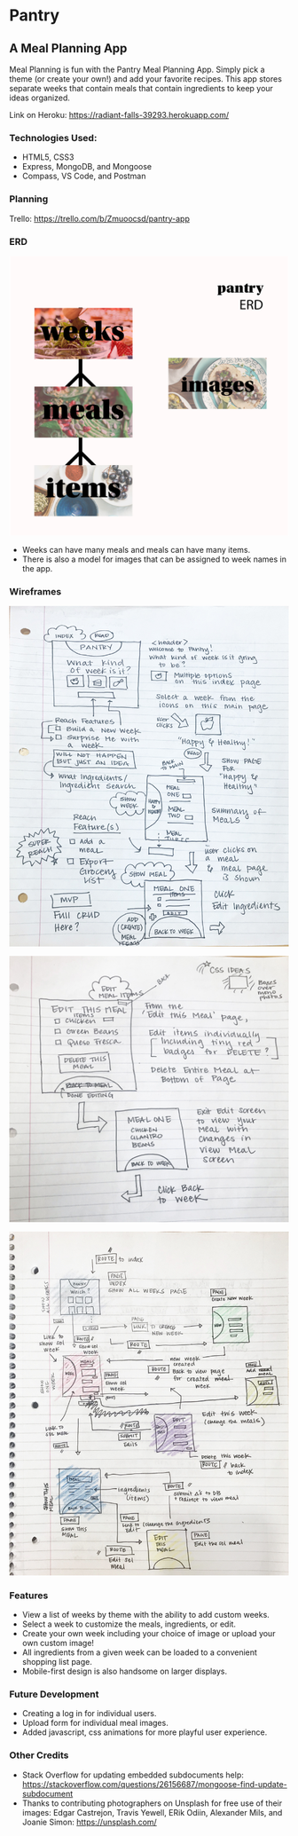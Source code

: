 # Pantry
## A Meal Planning App

Meal Planning is fun with the Pantry Meal Planning App. Simply pick a theme (or create your own!) and add your favorite recipes. This app stores separate weeks that contain meals that contain ingredients to keep your ideas organized.

Link on Heroku: 
https://radiant-falls-39293.herokuapp.com/

### Technologies Used:
* HTML5, CSS3
* Express, MongoDB, and Mongoose
* Compass, VS Code, and Postman

### Planning

Trello: https://trello.com/b/Zmuoocsd/pantry-app

### ERD
![erd here](https://github.com/ivykroncke/pantry/blob/master/erd-pantry.jpg)
* Weeks can have many meals and meals can have many items.
* There is also a model for images that can be assigned to week names in the app.

### Wireframes
![wireframe here](https://github.com/ivykroncke/pantry/blob/master/wireframe-rough-kroncke-pantry-1.jpg)

![wireframe here](https://github.com/ivykroncke/pantry/blob/master/wireframe-rough-kroncke-pantry-2.jpg)

![wireframe here](https://github.com/ivykroncke/pantry/blob/master/wireframe-routes-kroncke-pantry.jpg)

### Features
* View a list of weeks by theme with the ability to add custom weeks.
* Select a week to customize the meals, ingredients, or edit.
* Create your own week including your choice of image or upload your own custom image!
* All ingredients from a given week can be loaded to a convenient shopping list page.
* Mobile-first design is also handsome on larger displays.


### Future Development
* Creating a log in for individual users.
* Upload form for individual meal images.
* Added javascript, css animations for more playful user experience.

### Other Credits

* Stack Overflow for updating embedded subdocuments help: https://stackoverflow.com/questions/26156687/mongoose-find-update-subdocument
* Thanks to contributing photographers on Unsplash for free use of their images: Edgar Castrejon, Travis Yewell, ERik Odiin, Alexander Mils, and Joanie Simon: https://unsplash.com/
